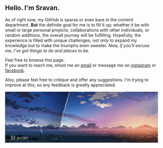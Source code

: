 ## Hello. I'm Sravan.

As of right now, my GitHub is sparse or even bare in the content department. **But** the definite goal for me is to fill it up; whether it be with small or large personal projects, collaborations with other individuals, or random additions, the overall journey will be fulfilling. Hopefully, the experience is filled with unique challenges, not only to expand my knowledge but to make the triumphs even sweeter. *Now, if you'll excuse me, I've got things to do and places to be.*

[email]: mailto:sravtall@gmail.com
[instagram]: https://www.instagram.com/sravtall/
[facebook]: https://www.facebook.com/sravan.tallapaka/
Feel free to browse this page.<br>If you want to reach me, shoot me an [email] or message me on [instagram] or [facebook].

Also, please feel free to critique and offer any suggestions. I'm trying to improve at this, so any feedback is greatly appreciated.

<!-- Image from Wallpaper Cove -->
![Banner](https://github.com/sravtall/sravtall/blob/main/banner.png)
